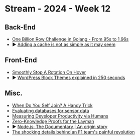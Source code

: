 # Stream - 2024 - Week 12

## Back-End

- [One Billion Row Challenge in Golang - From 95s to 1.96s](https://r2p.dev/b/2024-03-18-1brc-go/)
- ▶️ [Adding a cache is not as simple as it may seem](https://www.youtube.com/watch?v=bFf-A27Rc9s)

## Front-End

- [Smoothly Stop A Rotation On Hover](https://css-tip.com/stop-rotation/)
- ▶️ [WordPress Block Themes explained in 250 seconds](https://www.youtube.com/watch?v=ICMir7dO9M4)

## Misc.

- [When Do You Self Join? A Handy Trick](https://towardsdatascience.com/when-do-you-self-join-a-handy-trick-73e9c36efc57)
- [Evaluating databases for sensor data](https://www.infoworld.com/article/3714600/evaluating-databases-for-sensor-data.html)
- [Measuring Developer Productivity via Humans](https://martinfowler.com/articles/measuring-developer-productivity-humans.html)
- [Zero-Knowledge Proofs for the Layman](https://www.infoq.com/articles/zero-knowledge-proofs-intro/)
- ▶️ [Node.js: The Documentary | An origin story](https://www.youtube.com/watch?v=LB8KwiiUGy0)
- [The shocking details behind an F1 team's painful revolution](https://www.the-race.com/formula-1/shocking-details-behind-painful-williams-f1-revolution/)
